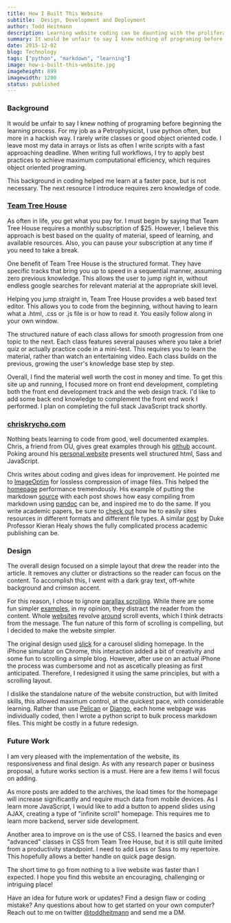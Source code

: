 ```yaml
---
title: How I Built This Website
subtitle:  Design, Development and Deployment
author: Todd Heitmann
description: Learning website coding can be daunting with the proliferation of resources. Let's look at how I built this website, knowing zero HTML, CSS or JavaScript.
summary: It would be unfair to say I knew nothing of programing before beginning the learning process. For my job as a Petrophysicist, I use python often, but more in a hackish way. I rarely write classes or good object oriented code. I leave most my data in arrays or lists as often I write scripts with a fast approaching deadline. When writing full workflows, I try to apply best practices to achieve maximum computational efficiency, which requires object oriented programing.
date: 2015-12-02
blog: Technology
tags: ["python", "markdown", "learning"]
image: how-i-built-this-website.jpg
imageheight: 899
imagewidth: 1200
status: published
---
```


### Background

It would be unfair to say I knew nothing of programing before beginning the learning process. For my job as a Petrophysicist, I use python often, but more in a hackish way. I rarely write classes or good object oriented code. I leave most my data in arrays or lists as often I write scripts with a fast approaching deadline. When writing full workflows, I try to apply best practices to achieve maximum computational efficiency, which requires object oriented programing.

This background in coding helped me learn at a faster pace, but is not necessary. The next resource I introduce requires zero knowledge of code.

### [Team Tree House](http://www.teamtreehouse.com)

As often in life, you get what you pay for. I must begin by saying that Team Tree House requires a monthly subscription of $25. However, I believe this approach is best based on the quality of material, speed of learning, and available resources. Also, you can pause your subscription at any time if you need to take a break.

One benefit of Team Tree House is the structured format. They have specific tracks that bring you up to speed in a sequential manner, assuming zero previous knowledge. This allows the user to jump right in, without endless google searches for relevant material at the appropriate skill level.

Helping you jump straight in, Team Tree House provides a web based text editor. This allows you to code from the beginning, without having to learn what a .html, .css or .js file is or how to read it. You easily follow along in your own window.

The structured nature of each class allows for smooth progression from one topic to the next. Each class features several pauses where you take a brief quiz or actually practice code in a mini-test. This requires you to learn the material, rather than watch an entertaining video. Each class builds on the previous, growing the user's knowledge base step by step.

Overall, I find the material well worth the cost in money and time. To get this site up and running, I focused more on front end development, completing both the front end development track and the web design track. I'd like to add some back end knowledge to complement the front end work I performed. I plan on completing the full stack JavaScript track shortly.

### [chriskrycho.com](http://www.chriskrycho.com)

Nothing beats learning to code from good, well documented examples. Chris, a friend from OU, gives great examples through his [github](https://github.com/chriskrycho) account. Poking around his [personal website](http://www.chriskrycho.com) presents well structured html, Sass and JavaScript.

Chris writes about coding and gives ideas for improvement. He pointed me to [ImageOptim](https://imageoptim.com/) for lossless compression of image files. This helped the [homepage](../index.html) performance tremendously. His example of putting the markdown [source](md/how-i-built-this-website.md) with each post shows how easy compiling from markdown using [pandoc](http://pandoc.org/) can be, and inspired me to do the same. If you write academic papers, be sure to [check out](http://www.chriskrycho.com/2015/academic-markdown-and-citations.html) how he to easily sites resources in different formats and different file types.  A similar [post](http://kieranhealy.org/blog/archives/2014/01/23/plain-text/) by Duke Professor Kieran Healy shows the fully complicated process academic publishing can be.

### Design

The overall design focused on a simple layout that drew the reader into the article. It removes any clutter or distractions so the reader can focus on the content. To accomplish this, I went with a dark gray text, off-white background and crimson accent.

For this reason, I chose to ignore [parallax scrolling](https://en.wikipedia.org/wiki/Parallax_scrolling). While there are some fun simpler [examples](http://dustn.tv/), in my opinion, they distract the reader from the content. Whole [websites](http://shibui.me/web/scroll/index.html) revolve [around](http://www.spaceneedle.com/home/) scroll events, which I think detracts from the message. The fun nature of this form of scrolling is compelling, but I decided to make the website simpler.

The original design used [slick](http://kenwheeler.github.io/slick/) for a carousel sliding homepage. In the iPhone simulator on Chrome, this interaction added a bit of creativity and some fun to scrolling a simple blog. However, after use on an actual iPhone the process was cumbersome and not as ascetically pleasing as first anticipated. Therefore, I redesigned it using the same principles, but with a scrolling layout.

I dislike the standalone nature of the website construction, but with limited skills, this allowed maximum control, at the quickest pace, with considerable learning. Rather than use [Pelican](http://docs.getpelican.com/en/3.6.3/) or [Django](https://www.djangoproject.com/), each home webpage was individually coded, then I wrote a python script to bulk process markdown files. This might be costly in a future redesign.

### Future Work

I am very pleased with the implementation of the website, its responsiveness and final design. As with any research paper or business proposal, a future works section is a must. Here are a few items I will focus on adding.

As more posts are added to the archives, the load times for the homepage will increase significantly and require much data from mobile devices. As I learn more JavaScript, I would like to add a button to append slides using AJAX, creating a type of "infinite scroll" homepage. This requires me to learn more backend, server side development.

Another area to improve on is the use of CSS. I learned the basics and even "advanced" classes in CSS from Team Tree House, but it is still quite limited from a productivity standpoint. I need to add Less or Sass to my repertoire. This hopefully allows a better handle on quick page design.

The short time to go from nothing to a live website was faster than I expected. I hope you find this website an encouraging, challenging or intriguing place!

Have an idea for future work or updates? Find a design flaw or coding mistake? Any questions about how to get started on your own computer? Reach out to me on twitter [@toddheitmann](https://twitter.com/toddheitmann) and send me a DM.

